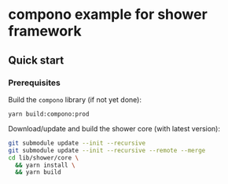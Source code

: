# compono example for shower framework

## Quick start

### Prerequisites

Build the `compono` library (if not yet done):

```
yarn build:compono:prod
```


Download/update and build the shower core (with latest version):

```sh
git submodule update --init --recursive
git submodule update --init --recursive --remote --merge
cd lib/shower/core \
  && yarn install \
  && yarn build
```

##
